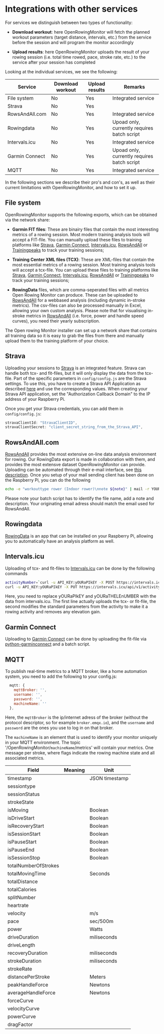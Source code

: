 # Integrations with other services

For services we distinguish between two types of functionality:

* **Download workout**: here OpenRowingMonitor will fetch the planned workout parameters (target distance, intervals, etc.) from the service before the session and will program the monitor accordingly

* **Upload results**: here OpenRowingMonitor uploads the result of your rowing session (i.e. total time rowed, pace, stroke rate, etc.) to the service after your session has completed

Looking at the individual services, we see the following:

| Service | Download workout | Upload results | Remarks |
|---|---|---|---|
| File system | No | Yes | Integrated service |
| Strava | No | Yes | |
| RowsAndAll.com | No | Yes | Integrated service |
| Rowingdata | No | Yes | Upoad only, currently requires batch script |
| Intervals.icu | No | Yes | Integrated service |
| Garmin Connect | No | Yes | Upoad only, currently requires batch script |
| MQTT | No | Yes | Integrated service |

In the following sections we describe their pro's and con's, as well as their current limitations with OpenRowingMonitor, and how to set it up.

## File system

OpenRowingMonitor supports the following exports, which can be obtained via the network share:

* **Garmin FIT files**: These are binairy files that contain the most interesting metrics of a rowing session. Most modern training analysis tools will accept a FIT-file. You can manually upload these files to training platforms like [Strava](https://www.strava.com), [Garmin Connect](https://connect.garmin.com), [Intervals.icu](https://intervals.icu/), [RowsAndAll](https://rowsandall.com/) or [Trainingpeaks](https://trainingpeaks.com) to track your training sessions;

* **Training Center XML files (TCX)**: These are XML-files that contain the most essential metrics of a rowing session. Most training analysis tools will accept a tcx-file. You can upload these files to training platforms like [Strava](https://www.strava.com), [Garmin Connect](https://connect.garmin.com), [Intervals.icu](https://intervals.icu/), [RowsAndAll](https://rowsandall.com/) or [Trainingpeaks](https://trainingpeaks.com) to track your training sessions;

* **RowingData** files, which are comma-seperated files with all metrics Open Rowing Monitor can produce. These can be  uploaded to [RowsAndAll](https://rowsandall.com/) for a webbased analysis (including dynamic in-stroke metrics). The csv-files can also be processed manually in Excel, allowing your own custom analysis. Please note that for visualising in-stroke metrics in [RowsAndAll](https://rowsandall.com/) (i.e. force, power and handle speed curves), you need their yearly subscription.

 The Open rowing Monitor installer can set up a network share that contains all training data so it is easy to grab the files from there and manually upload them to the training platform of your choice.

## Strava

Uploading your sessions to [Strava](https://www.strava.com) is an integrated feature. Strava can handle both tcx- and fit-files, but it will only display the data from the tcx-file. Part of the specific parameters in `config/config.js` are the Strava settings. To use this, you have to create a Strava API Application as described [here](https://developers.strava.com/docs/getting-started/#account) and use the corresponding values. When creating your Strava API application, set the "Authorization Callback Domain" to the IP address of your Raspberry Pi.

Once you get your Strava credentials, you can add them in `config/config.js`:

```js
stravaClientId: "StravaClientID",
stravaClientSecret: "client_secret_string_from_the_Strava_API",
```

## RowsAndAll.com

[RowsAndAll](https://rowsandall.com/) provides the most extensive on-line data analysis environment for rowing. Our RowingData export is made in collaboration with them, and provides the most extensve dataset OpenRowingMonitor can provide. Uploading can be automated through their e-mail interface, see [this description](https://rowsandall.com/rowers/developers/). Once you setup of your mail sending client has been done on the Raspberry Pi, you can do the following

```sh
echo -e "workouttype rower (Indoor rower)\nnote ${note}" | mail -r YOUR@EMAIL.com -s "${descriptor}" --content-type=text/csv --content-filename "Workout.csv" -A ${fileName} workouts@rowsandall.com --content-type=text/plain
```

Please note your batch script has to identify the file name, add a note and description. Your originating email adress should match the email used for RowsAndAll.

## Rowingdata

[RowingData](https://pypi.org/project/rowingdata/) is an app that can be installed on your Raspberry Pi, allowing you to automatically have an analysis platform as well.

## Intervals.icu

Uploading of tcx- and fit-files to [Intervals.icu](https://intervals.icu/) can be done by the following commands

```sh
activityNumber=`curl -u API_KEY:yOURaPIkEY -X POST https://intervals.icu/api/v1/athlete/yOURaTHELEnUMBER/activities -H 'content-type: multipart/form-data' -F name="${descriptor}" -F file=@${fileName} | cut -d "," -f 2 | cut -d '"' -f 4`
curl -u API_KEY:yOURaPIkEY -X PUT https://intervals.icu/api/v1/activity/${activityNumber} -H "Content-Type: application/json" -d '{"type":"Rowing", "total_elevation_gain":"0", "trainer": true}'
```

Here, you need to replace yOURaPIkEY and yOURaTHELEnUMBER with the data from intervals.icu. The first line actually uploads the tcx- or fit-file, the second modifies the standard parameters from the activity to make it a rowing activity and removes any elevation gain.

## Garmin Connect

Uploading to [Garmin Connect](https://connect.garmin.com) can be done by uploading the fit-file via [python-garminconnect](https://github.com/cyberjunky/python-garminconnect/tree/master) and a batch script.

## MQTT

To publish real-time metrics to a MQTT broker, like a home automation system, you need to add the following to your config.js:

```js
  mqtt: {
    mqttBroker: '',
    username: '',
    password: '',
    machineName: ''
  },
```

Here, the `mqttBroker` is the ip/internet adress of the broker (without the protocol descriptor, so for example `broker.emqx.io`), and the `username` and `password` are the ones you use to log in on that broker.

The `machineName` is an element that is used to identify your monitor uniquely in your MQTT environment. The topic '/OpenRowingMonitor/`machineName`/metrics' will contain your metrics. One message per stroke, where flags indicate the rowing machine state and all associated metrics.

| Field | Meaning | Unit |
|---|---|---|
| timestamp | | JSON timestamp | 
| sessiontype | |
| sessionStatus | |
| strokeState | |
| isMoving | | Boolean |
| isDriveStart | | Boolean |
| isRecoveryStart | | Boolean |
| isSessionStart | | Boolean |
| isPauseStart | | Boolean |
| isPauseEnd | | Boolean |
| isSessionStop | | Boolean |
| totalNumberOfStrokes | |
| totalMovingTime | | Seconds |
| totalDistance | |
| totalCalories | |
| splitNumber | |
| heartrate | |
| velocity | | m/s |
| pace  | | sec/500m |
| power | | Watts |
| driveDuration | | miliseconds |
| driveLength | |
| recoveryDuration | | miliseconds |
| strokeDuration | | miliseconds |
| strokeRate | |
| distancePerStroke | | Meters |
| peakHandleForce | | Newtons |
| averageHandleForce | | Newtons |
| forceCurve | |
| velocityCurve | |
| powerCurve | |
| dragFactor | |

